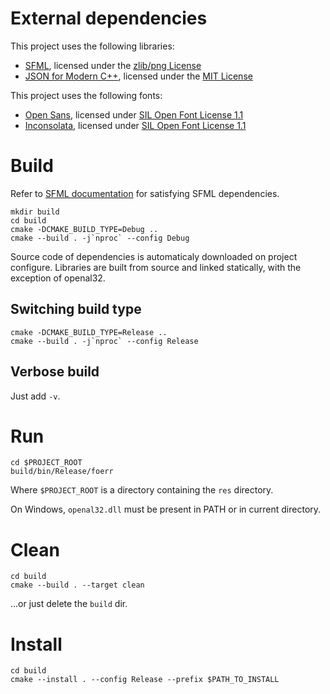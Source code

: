 # External dependencies
This project uses the following libraries:
* [SFML](https://www.sfml-dev.org),
licensed under the [zlib/png License](https://www.sfml-dev.org/license.php)
* [JSON for Modern C++](https://github.com/nlohmann/json),
licensed under the [MIT License](https://github.com/nlohmann/json/blob/develop/LICENSE.MIT)

This project uses the following fonts:
* [Open Sans](https://github.com/googlefonts/opensans),
licensed under [SIL Open Font License 1.1](http://scripts.sil.org/OFL)
* [Inconsolata](https://github.com/googlefonts/Inconsolata),
licensed under [SIL Open Font License 1.1](http://scripts.sil.org/OFL)

# Build
Refer to [SFML documentation](https://www.sfml-dev.org/tutorials/2.6/compile-with-cmake.php#installing-dependencies)
for satisfying SFML dependencies.

```
mkdir build
cd build
cmake -DCMAKE_BUILD_TYPE=Debug ..
cmake --build . -j`nproc` --config Debug
```

Source code of dependencies is automaticaly downloaded on project configure. Libraries are built from source and linked statically, with the exception of openal32.

## Switching build type
```
cmake -DCMAKE_BUILD_TYPE=Release ..
cmake --build . -j`nproc` --config Release
```

## Verbose build
Just add `-v`.

# Run
```
cd $PROJECT_ROOT
build/bin/Release/foerr
```
Where `$PROJECT_ROOT` is a directory containing the `res` directory.

On Windows, `openal32.dll` must be present in PATH or in current directory.

# Clean
```
cd build
cmake --build . --target clean
```

...or just delete the `build` dir.

# Install
```
cd build
cmake --install . --config Release --prefix $PATH_TO_INSTALL
```
